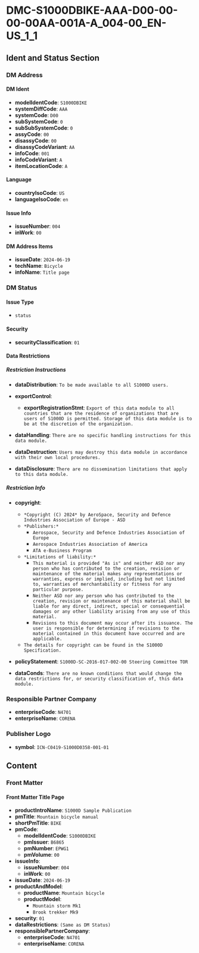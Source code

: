 # DMC-S1000DBIKE-AAA-D00-00-00-00AA-001A-A_004-00_EN-US_1_1

## Ident and Status Section

### DM Address

#### DM Ident

*   **modelIdentCode**: `S1000DBIKE`
*   **systemDiffCode**: `AAA`
*   **systemCode**: `D00`
*   **subSystemCode**: `0`
*   **subSubSystemCode**: `0`
*   **assyCode**: `00`
*   **disassyCode**: `00`
*   **disassyCodeVariant**: `AA`
*   **infoCode**: `001`
*   **infoCodeVariant**: `A`
*   **itemLocationCode**: `A`

#### Language

*   **countryIsoCode**: `US`
*   **languageIsoCode**: `en`

#### Issue Info

*   **issueNumber**: `004`
*   **inWork**: `00`

#### DM Address Items

*   **issueDate**: `2024-06-19`
*   **techName**: `Bicycle`
*   **infoName**: `Title page`

### DM Status

#### Issue Type

*   `status`

#### Security

*   **securityClassification**: `01`

#### Data Restrictions

##### Restriction Instructions

*   **dataDistribution**: `To be made available to all S1000D users.`

*   **exportControl**:
    *   **exportRegistrationStmt**: `Export of this data module to all countries that are the residence of organizations that are users of S1000D is permitted. Storage of this data module is to be at the discretion of the organization.`

*   **dataHandling**: `There are no specific handling instructions for this data module.`

*   **dataDestruction**: `Users may destroy this data module in accordance with their own local procedures.`

*   **dataDisclosure**: `There are no dissemination limitations that apply to this data module.`

##### Restriction Info

*   **copyright**:
    *   `*Copyright (C) 2024* by AeroSpace, Security and Defence Industries Association of Europe - ASD`
    *   `*Publishers:*`
        *   `Aerospace, Security and Defence Industries Association of Europe`
        *   `Aerospace Industries Association of America`
        *   `ATA e-Business Program`
    *   `*Limitations of liability:*`
        *   `This material is provided "As is" and neither ASD nor any person who has contributed to the creation, revision or maintenance of the material makes any representations or warranties, express or implied, including but not limited to, warranties of merchantability or fitness for any particular purpose.`
        *   `Neither ASD nor any person who has contributed to the creation, revision or maintenance of this material shall be liable for any direct, indirect, special or consequential damages or any other liability arising from any use of this material.`
        *   `Revisions to this document may occur after its issuance. The user is responsible for determining if revisions to the material contained in this document have occurred and are applicable.`
    *   `The details for copyright can be found in the S1000D Specification.`

*   **policyStatement**: `S1000D-SC-2016-017-002-00 Steering Committee TOR`

*   **dataConds**: `There are no known conditions that would change the data restrictions for, or security classification of, this data module.`

### Responsible Partner Company

*   **enterpriseCode**: `N4701`
*   **enterpriseName**: `CORENA`

### Publisher Logo

*   **symbol**: `ICN-C0419-S1000D0358-001-01`

## Content

### Front Matter

#### Front Matter Title Page

*   **productIntroName**: `S1000D Sample Publication`
*   **pmTitle**: `Mountain bicycle manual`
*   **shortPmTitle**: `BIKE`
*   **pmCode**:
    *   **modelIdentCode**: `S1000DBIKE`
    *   **pmIssuer**: `B6865`
    *   **pmNumber**: `EPWG1`
    *   **pmVolume**: `00`
*   **issueInfo**:
    *   **issueNumber**: `004`
    *   **inWork**: `00`
*   **issueDate**: `2024-06-19`
*   **productAndModel**:
    *   **productName**: `Mountain bicycle`
    *   **productModel**:
        *   `Mountain storm Mk1`
        *   `Brook trekker Mk9`
*   **security**: `01`
*   **dataRestrictions**: `(Same as DM Status)`
*   **responsiblePartnerCompany**:
    *   **enterpriseCode**: `N4701`
    *   **enterpriseName**: `CORENA`